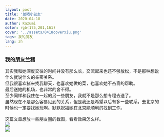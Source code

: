 ```yaml
---
layout: post
title: '兰猪小盆友'
date: 2020-04-18
author: Kazumi
color: rgb(175,201,161)
cover: '../assets/0418coverxiu.png'
tags: 我的朋友
lang: zh
---
```




### 我的朋友兰猪<br>

其实我和她深度交往的时间并没有那么长，交流起来也还不够放松，不是那种想说什么就说什么的亲密关系。<br>
但我很喜欢猪来找我聊天，也喜欢她做的菜，也喜欢她不吝啬的帮助。<br>
最后送她的机场，也非常的舍不得。<br>
至少同样和我住在一起的另一些朋友，我就不是那么想专程去送了。<br>
虽然现在不是那么容易见到的关系，但是我还是希望以后有多一些联系，去北京的时候也一定要找她玩啊。默默祝福她在北京能顺利的找到工作。<br>
<br>
这篇文章想放一些朋友圈的截图，看看效果怎么样。<br>
![](/Users/wanghongyi/Documents/GitHub/kazumi.github.io/kazumi.github.io/assets/zhuzhu1hao.png)
<br>
![](/Users/wanghongyi/Documents/GitHub/kazumi.github.io/kazumi.github.io/assets/zhuzhu2hao.png)
<br>
